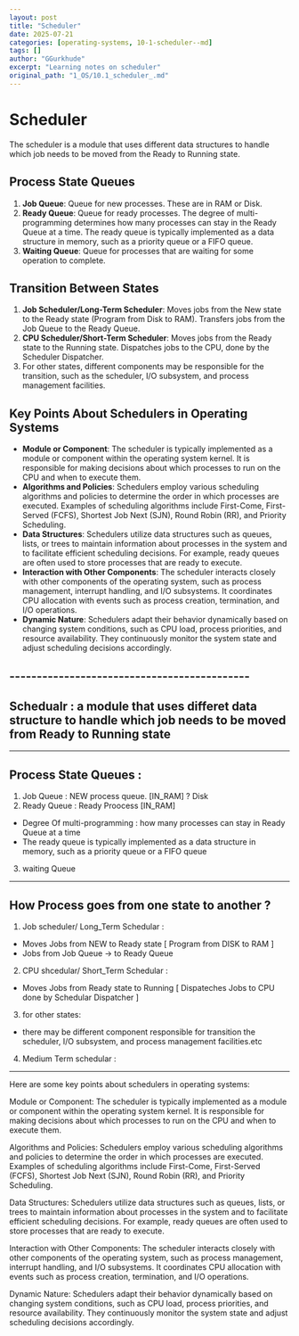 ```yaml
---
layout: post
title: "Scheduler"
date: 2025-07-21
categories: [operating-systems, 10-1-scheduler--md]
tags: []
author: "GGurkhude"
excerpt: "Learning notes on scheduler"
original_path: "1_OS/10.1_scheduler_.md"
---
```


# Scheduler

The scheduler is a module that uses different data structures to handle which job needs to be moved from the Ready to Running state.

## Process State Queues

1. **Job Queue**: Queue for new processes. These are in RAM or Disk.
2. **Ready Queue**: Queue for ready processes. The degree of multi-programming determines how many processes can stay in the Ready Queue at a time. The ready queue is typically implemented as a data structure in memory, such as a priority queue or a FIFO queue.
3. **Waiting Queue**: Queue for processes that are waiting for some operation to complete.

## Transition Between States

1. **Job Scheduler/Long-Term Scheduler**: Moves jobs from the New state to the Ready state (Program from Disk to RAM). Transfers jobs from the Job Queue to the Ready Queue.
2. **CPU Scheduler/Short-Term Scheduler**: Moves jobs from the Ready state to the Running state. Dispatches jobs to the CPU, done by the Scheduler Dispatcher.
3. For other states, different components may be responsible for the transition, such as the scheduler, I/O subsystem, and process management facilities.

## Key Points About Schedulers in Operating Systems

- **Module or Component**: The scheduler is typically implemented as a module or component within the operating system kernel. It is responsible for making decisions about which processes to run on the CPU and when to execute them.
- **Algorithms and Policies**: Schedulers employ various scheduling algorithms and policies to determine the order in which processes are executed. Examples of scheduling algorithms include First-Come, First-Served (FCFS), Shortest Job Next (SJN), Round Robin (RR), and Priority Scheduling.
- **Data Structures**: Schedulers utilize data structures such as queues, lists, or trees to maintain information about processes in the system and to facilitate efficient scheduling decisions. For example, ready queues are often used to store processes that are ready to execute.
- **Interaction with Other Components**: The scheduler interacts closely with other components of the operating system, such as process management, interrupt handling, and I/O subsystems. It coordinates CPU allocation with events such as process creation, termination, and I/O operations.
- **Dynamic Nature**: Schedulers adapt their behavior dynamically based on changing system conditions, such as CPU load, process priorities, and resource availability. They continuously monitor the system state and adjust scheduling decisions accordingly.

## --------------------------------------------

Schedualr : a module that uses differet data structure 
to handle which job needs to be moved from 
Ready to Running state
---------------------------------------
-------------------------------------------
Process State Queues :
 -
1) Job Queue : NEW process queue. [IN_RAM] ? Disk 
2) Ready Queue : Ready Proocess [IN_RAM]
  - Degree Of multi-programming : how many processes
    can stay in Ready Queue at a time
- The ready queue is typically implemented as 
a data structure in memory, such as a priority 
queue or a FIFO queue
3) waiting Queue

------------------------------------------------
 How Process goes from one state to another ?
------------------------------------------------
1) Job scheduler/ Long_Term Schedular : 
- Moves Jobs from NEW to Ready state
  [ Program from DISK to RAM ]
- Jobs from Job Queue -> to Ready Queue
2) CPU shcedular/ Short_Term Schedular :
- Moves Jobs from Ready state to Running 
 [ Dispateches Jobs to CPU done by Schedular Dispatcher ]
3) for other states:
- there may be different component responsible for transition
the scheduler, I/O subsystem, and process management 
facilities.etc
4) Medium Term schedular : 

---------------------------------------

Here are some key points about schedulers in 
operating systems:

Module or Component: The scheduler is typically 
implemented as a module or component within the 
operating system kernel. It is responsible for 
making decisions about which processes to run 
on the CPU and when to execute them.

Algorithms and Policies: Schedulers employ various 
scheduling algorithms and policies to determine 
the order in which processes are executed. Examples 
of scheduling algorithms include First-Come, 
First-Served (FCFS), Shortest Job Next (SJN), 
Round Robin (RR), and Priority Scheduling.

Data Structures: Schedulers utilize data structures 
such as queues, lists, or trees to maintain 
information about processes in the system and 
to facilitate efficient scheduling decisions. 
For example, ready queues are often used to 
store processes that are ready to execute.

Interaction with Other Components: The scheduler 
interacts closely with other components of the 
operating system, such as process management, 
interrupt handling, and I/O subsystems. It 
coordinates CPU allocation with events such 
as process creation, termination, and I/O operations.

Dynamic Nature: Schedulers adapt their behavior 
dynamically based on changing system conditions, 
such as CPU load, process priorities, and resource 
availability. They continuously monitor the system 
state and adjust scheduling decisions accordingly.